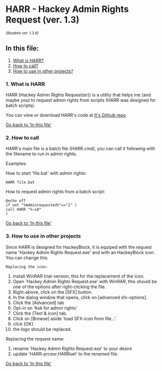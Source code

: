 # HARR - Hackey Admin Rights Request (ver. 1.3)
*_<dl><small>(Readme ver. 1.3.9)</small></dl>_*



## In this file:
1. [What is HARR?](#1-what-is-harr)
2. [How to call?](#2-how-to-call)
3. [How to use in other projects?](#3-how-to-use-in-other-projects)


###  1. What is HARR

HARR (Hackey Admin Rights Request(er)) is a utility that helps me (and maybe you) to request admin rights from scripts (HARR was designed for batch scripts).

You can view or download HARR's code at [It's Github repo](https://github.com/Marnix0810/HARR)

[Go back to 'In this file'](#in-this-file)
###  2. How to call

HARR's main file is a batch file _(HARR.cmd)_, you can call it following with the filename to run in admin rights.

Examples:

How to start 'file.bat' with admin rights:

`HARR file.bat`

How to request admin rights from a batch script:

```
@echo off
if not "%Adminrequested%"=="1" (
call HARR "%~s0"
)
```

[Go back to 'In this file'](#in-this-file)
###  3. How to use in other projects

Since HARR is designed for HackeyBlock, it is equiped with the request name 'Hackey Admin Rights Request.exe' and with an HackeyBlock icon. You can change this.

	Replacing the icon:

1. install WinRAR trial-version, this for the replacement of the icon.
2. Open 'Hackey Admin Rights Request.exe' with WinRAR, this should be one of the options after right-clicking the file.
3. Right-above, click on the [SFX] button.
4. In the dialog window that opens, click on [advanced sfx-options].
5. Click the  [Advanced] tab
6. Opt-in on 'Ask for admin rights'
7. Click the  [Text & icon] tab.
8. Click on [Browse] aside 'load SFX-icon from file...'
9. click [OK]
10. the logo should be replaced.

Replacing the request name:

1. rename 'Hackey Admin Rights Request.exe' to your desire
2. update 'HARR-prcesr.HARRset' to the renamed file.


[Go back to 'In this file'](#in-this-file)
